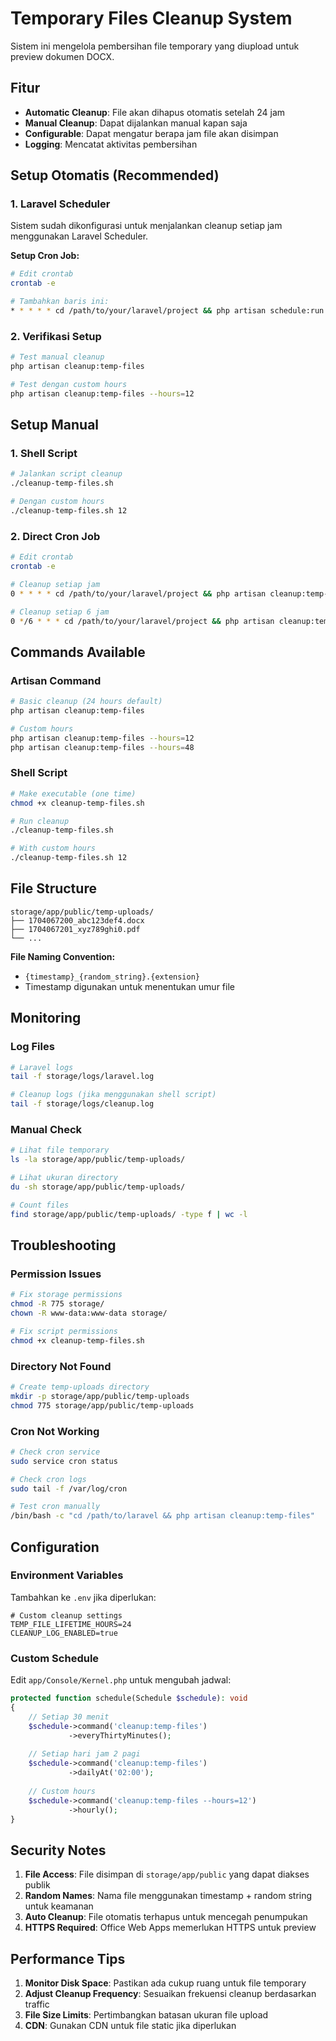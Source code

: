 # Temporary Files Cleanup System

Sistem ini mengelola pembersihan file temporary yang diupload untuk preview dokumen DOCX.

## Fitur

- **Automatic Cleanup**: File akan dihapus otomatis setelah 24 jam
- **Manual Cleanup**: Dapat dijalankan manual kapan saja
- **Configurable**: Dapat mengatur berapa jam file akan disimpan
- **Logging**: Mencatat aktivitas pembersihan

## Setup Otomatis (Recommended)

### 1. Laravel Scheduler

Sistem sudah dikonfigurasi untuk menjalankan cleanup setiap jam menggunakan Laravel Scheduler.

**Setup Cron Job:**
```bash
# Edit crontab
crontab -e

# Tambahkan baris ini:
* * * * * cd /path/to/your/laravel/project && php artisan schedule:run >> /dev/null 2>&1
```

### 2. Verifikasi Setup

```bash
# Test manual cleanup
php artisan cleanup:temp-files

# Test dengan custom hours
php artisan cleanup:temp-files --hours=12
```

## Setup Manual

### 1. Shell Script

```bash
# Jalankan script cleanup
./cleanup-temp-files.sh

# Dengan custom hours
./cleanup-temp-files.sh 12
```

### 2. Direct Cron Job

```bash
# Edit crontab
crontab -e

# Cleanup setiap jam
0 * * * * cd /path/to/your/laravel/project && php artisan cleanup:temp-files >> storage/logs/cleanup.log 2>&1

# Cleanup setiap 6 jam
0 */6 * * * cd /path/to/your/laravel/project && php artisan cleanup:temp-files >> storage/logs/cleanup.log 2>&1
```

## Commands Available

### Artisan Command

```bash
# Basic cleanup (24 hours default)
php artisan cleanup:temp-files

# Custom hours
php artisan cleanup:temp-files --hours=12
php artisan cleanup:temp-files --hours=48
```

### Shell Script

```bash
# Make executable (one time)
chmod +x cleanup-temp-files.sh

# Run cleanup
./cleanup-temp-files.sh

# With custom hours
./cleanup-temp-files.sh 12
```

## File Structure

```
storage/app/public/temp-uploads/
├── 1704067200_abc123def4.docx
├── 1704067201_xyz789ghi0.pdf
└── ...
```

**File Naming Convention:**
- `{timestamp}_{random_string}.{extension}`
- Timestamp digunakan untuk menentukan umur file

## Monitoring

### Log Files

```bash
# Laravel logs
tail -f storage/logs/laravel.log

# Cleanup logs (jika menggunakan shell script)
tail -f storage/logs/cleanup.log
```

### Manual Check

```bash
# Lihat file temporary
ls -la storage/app/public/temp-uploads/

# Lihat ukuran directory
du -sh storage/app/public/temp-uploads/

# Count files
find storage/app/public/temp-uploads/ -type f | wc -l
```

## Troubleshooting

### Permission Issues

```bash
# Fix storage permissions
chmod -R 775 storage/
chown -R www-data:www-data storage/

# Fix script permissions
chmod +x cleanup-temp-files.sh
```

### Directory Not Found

```bash
# Create temp-uploads directory
mkdir -p storage/app/public/temp-uploads
chmod 775 storage/app/public/temp-uploads
```

### Cron Not Working

```bash
# Check cron service
sudo service cron status

# Check cron logs
sudo tail -f /var/log/cron

# Test cron manually
/bin/bash -c "cd /path/to/laravel && php artisan cleanup:temp-files"
```

## Configuration

### Environment Variables

Tambahkan ke `.env` jika diperlukan:

```env
# Custom cleanup settings
TEMP_FILE_LIFETIME_HOURS=24
CLEANUP_LOG_ENABLED=true
```

### Custom Schedule

Edit `app/Console/Kernel.php` untuk mengubah jadwal:

```php
protected function schedule(Schedule $schedule): void
{
    // Setiap 30 menit
    $schedule->command('cleanup:temp-files')
             ->everyThirtyMinutes();
    
    // Setiap hari jam 2 pagi
    $schedule->command('cleanup:temp-files')
             ->dailyAt('02:00');
    
    // Custom hours
    $schedule->command('cleanup:temp-files --hours=12')
             ->hourly();
}
```

## Security Notes

1. **File Access**: File disimpan di `storage/app/public` yang dapat diakses publik
2. **Random Names**: Nama file menggunakan timestamp + random string untuk keamanan
3. **Auto Cleanup**: File otomatis terhapus untuk mencegah penumpukan
4. **HTTPS Required**: Office Web Apps memerlukan HTTPS untuk preview

## Performance Tips

1. **Monitor Disk Space**: Pastikan ada cukup ruang untuk file temporary
2. **Adjust Cleanup Frequency**: Sesuaikan frekuensi cleanup berdasarkan traffic
3. **File Size Limits**: Pertimbangkan batasan ukuran file upload
4. **CDN**: Gunakan CDN untuk file static jika diperlukan